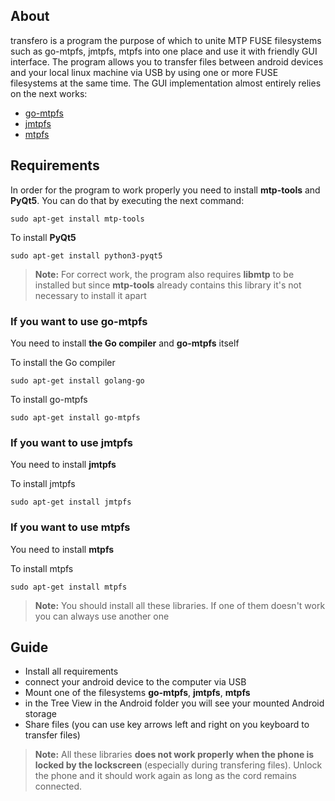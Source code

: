 ## About

transfero is a program the purpose of which to unite MTP FUSE filesystems
such as go-mtpfs, jmtpfs, mtpfs into one place and use it with friendly GUI interface.
The program allows you to transfer files between android devices and your local linux machine
via USB by using one or more FUSE filesystems at the same time. The GUI implementation almost
entirely relies on the next works:
* [go-mtpfs](https://github.com/hanwen/go-mtpfs)
* [jmtpfs](https://github.com/kiorky/jmtpfs)
* [mtpfs](https://github.com/cjd/mtpfs)

## Requirements
In order for the program to work properly you need to install **mtp-tools** and **PyQt5**. You can do that
by executing the next command:
```
sudo apt-get install mtp-tools
```
To install **PyQt5**

```
sudo apt-get install python3-pyqt5
```

> **Note:** For correct work, the program also requires **libmtp** to be installed but since **mtp-tools**
> already contains this library it's not necessary to install it apart

### If you want to use **go-mtpfs**
 You need to install **the Go compiler** and **go-mtpfs** itself

 To install the Go compiler
```
sudo apt-get install golang-go
```

To install go-mtpfs
```
sudo apt-get install go-mtpfs
```
### If you want to use **jmtpfs**
 You need to install **jmtpfs**

 To install jmtpfs
 ```
 sudo apt-get install jmtpfs
 ```
### If you want to use **mtpfs**
You need to install **mtpfs**

To install mtpfs
```
sudo apt-get install mtpfs
```

> **Note:** You should install all these libraries. If one of them doesn't work you can always use another one

## Guide
* Install all requirements
* connect your android device to the computer via USB
* Mount one of the filesystems **go-mtpfs**, **jmtpfs**, **mtpfs**
* in the Tree View in the Android folder you will see your mounted Android storage
* Share files (you can use key arrows left and right on you keyboard to transfer files)

> **Note:** All these libraries **does not work properly when the phone is locked by the lockscreen**
> (especially during transfering files). Unlock the phone and it should work again as long as
> the cord remains connected.
